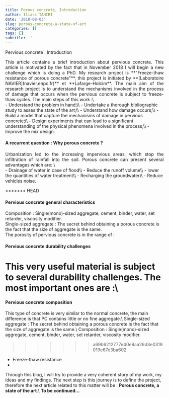 ```yaml
---
title: Porous concrete, Introduction
author: Iliass TAHIRI
date: '2018-08-03'
slug: porous-concrete-a-state-of-art
categories: []
tags: []
subtitle: ''
---
```


Pervious concrete : Introduction

<!--more-->
<div style="text-align: justify">  
This article contains a brief introduction about pervious concrete. This article is motivated by the fact that in November 2018 I will begin a new challenge which is doing a PhD. My research project is **"Freeze-thaw resistance of porous concrete"**, this project is initiated by **[Laboratoire NAVIER](navier.enpc.fr)** et **Lafarge-Holcim**. The main aim of the research project is to understand the mechanisms involved in the process of damage that occurs when the pervious concrete is subject to freeze-thaw cycles. The main steps of this work :\
</div>
- Understand the problem in hand;\\
- Undertake a thorough bibliographic study to asses the state of the art;\\
- Understand how damage occurs;\\
- Build a model that capture the mechanisms of damage in pervious concrete;\\
- Design experiments that can lead to a significant understanding of the physical phenomena involved in the process;\\
- Improve the mix design.

#### A recurrent question : Why porous concrete ?
<!-- Not as many people think, the permeable concrete is an old civil engineering material. In fact, research on this matter seriously tens of years ago. -->
<div style="text-align: justify">
Urbanization led to the increasing impervious areas, which stop the infiltration of rainfall into the soil. Porous concrete can present several advantages which are: \
</div>
- Drainage of water in case of flood\\
- Reduce the runoff volume\\
- lower the quantities of water treatment\\
- Recharging the groundwater\\
- Reduce vehicles noise.

<<<<<<< HEAD
#### Pervious concrete general characteristics
Composition : Single(mono)-sized aggregate, cement, binder, water, set retarder, viscosity modifier.\
Single-sized aggregate : The secret behind obtaining a porous concrete is the fact that the size of aggregate is the same.\
The porosity of pervious concrete is in the range of :
#### Pervious concrete durability challenges

This very useful material is subject to several durability challenges. The most important ones are :\\
=======
#### Pervious concrete composition

This type of concrete is very similar to the normal concrete, the main difference is that PC contains little or no fine aggregate.\\
Single-sized aggregate : The secret behind obtaining a porous concrete is the fact that the size of aggregate is the same.\\
Composition : Single(mono)-sized aggregate, cement, binder, water, set retarder, viscosity modifier.
>>>>>>> a69b6212777e40e9aa26d3e0319019e67e3ba602

- Freeze-thaw resistance
- 

Through this blog, I will try to provide a very coherent story of my work, my ideas and my findings. The next step is this journey is to define the project, therefore the next article related to this matter will be : **Porous concrete, a state of the art**.\\
**To be continued...**
